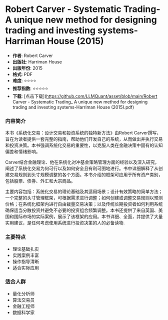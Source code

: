 # Robert Carver - Systematic Trading- A unique new method for designing trading and investing systems-Harriman House (2015)

- **作者**: Robert Carver
- **出版社**: Harriman House
- **出版年份**: 2015
- **格式**: PDF
- **难度**: ⭐⭐⭐⭐
- **推荐指数**: ⭐⭐⭐⭐⭐
- **下载**: [点击下载](https://github.com/LLMQuant/asset/blob/main/Robert Carver - Systematic Trading_ A unique new method for designing trading and investing systems-Harriman House (2015).pdf)

### 内容简介

本书《系统化交易：设计交易和投资系统的独特新方法》由Robert Carver撰写，旨在为读者提供一套完整的指南，帮助他们开发自己的系统，从而做出并执行交易和投资决策。本书强调系统化交易的重要性，以克服人类在金融决策中固有的认知偏差和情绪影响。

Carver结合金融理论、他在系统化对冲基金策略管理方面的经验以及深入研究，阐述了系统化交易为何可行以及如何安全且有利可图地进行。书中详细解释了从创建交易规则到头寸规模调整的各个方面。本书介绍的框架可应用于所有资产类别，包括股票、债券、外汇和大宗商品。

主要内容包括：系统化交易的理论基础及其适用场景；设计有效策略的简单方法；一个完整的头寸管理框架，可根据需求进行调整；如何创建或调整交易规则以预测价格；在系统化框架内进行自由裁量交易决策；以及传统长期投资者如何利用系统确保适当分散投资并避免不必要的投资组合频繁调整。本书还提供了来自英国、美国和国际市场的实际案例，展示了该框架的应用。本书详细、全面，并提供了大量实用建议，是任何考虑使用系统进行投资决策的人的必备读物.

### 主要特点

- 理论基础扎实
- 实践案例丰富
- 操作指导清晰
- 适合实际应用

### 适合人群

- 量化分析师
- 算法交易员
- 金融工程师
- 数据科学家